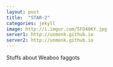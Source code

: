 ```yaml
---
layout: post
title:  "STAR-2"
categories: jekyll
image: http://i.imgur.com/5FD48KY.jpg
server1: http://unmonk.github.io
server2: http://unmonk.github.io
---
```

Stuffs about Weaboo faggots
